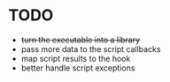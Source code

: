 # TODO

- ~~turn the executable into a library~~
- pass more data to the script callbacks
- map script results to the hook
- better handle script exceptions
